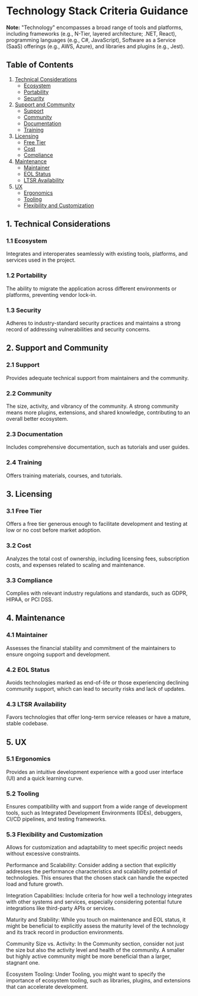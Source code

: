 # Technology Stack Criteria Guidance

**Note:** "Technology" encompasses a broad range of tools and platforms, including frameworks (e.g., N-Tier, layered architecture; .NET, React), programming languages (e.g., C#, JavaScript), Software as a Service (SaaS) offerings (e.g., AWS, Azure), and libraries and plugins (e.g., Jest).

## Table of Contents

1. [Technical Considerations](#1-technical-considerations)
   - [Ecosystem](#11-ecosystem)
   - [Portability](#12-portability)
   - [Security](#13-security)
2. [Support and Community](#2-support-and-community)
   - [Support](#21-support)
   - [Community](#22-community)
   - [Documentation](#23-documentation)
   - [Training](#24-training)
3. [Licensing](#3-licensing)
   - [Free Tier](#31-free-tier)
   - [Cost](#32-cost)
   - [Compliance](#33-compliance)
4. [Maintenance](#4-maintenance)
   - [Maintainer](#41-maintainer)
   - [EOL Status](#42-eol-status)
   - [LTSR Availability](#43-ltsr-availability)
5. [UX](#5-ux)
   - [Ergonomics](#51-ergonomics)
   - [Tooling](#52-tooling)
   - [Flexibility and Customization](#53-flexibility-and-customization)

## 1. Technical Considerations

### 1.1 Ecosystem

Integrates and interoperates seamlessly with existing tools, platforms, and services used in the project.

### 1.2 Portability

The ability to migrate the application across different environments or platforms, preventing vendor lock-in.

### 1.3 Security

Adheres to industry-standard security practices and maintains a strong record of addressing vulnerabilities and security concerns.

## 2. Support and Community

### 2.1 Support

Provides adequate technical support from maintainers and the community.

### 2.2 Community

The size, activity, and vibrancy of the community. A strong community means more plugins, extensions, and shared knowledge, contributing to an overall better ecosystem.

### 2.3 Documentation

Includes comprehensive documentation, such as tutorials and user guides.

### 2.4 Training

Offers training materials, courses, and tutorials.

## 3. Licensing

### 3.1 Free Tier

Offers a free tier generous enough to facilitate development and testing at low or no cost before market adoption.

### 3.2 Cost

Analyzes the total cost of ownership, including licensing fees, subscription costs, and expenses related to scaling and maintenance.

### 3.3 Compliance

Complies with relevant industry regulations and standards, such as GDPR, HIPAA, or PCI DSS.

## 4. Maintenance

### 4.1 Maintainer

Assesses the financial stability and commitment of the maintainers to ensure ongoing support and development.

### 4.2 EOL Status

Avoids technologies marked as end-of-life or those experiencing declining community support, which can lead to security risks and lack of updates.

### 4.3 LTSR Availability

Favors technologies that offer long-term service releases or have a mature, stable codebase.

## 5. UX

### 5.1 Ergonomics

Provides an intuitive development experience with a good user interface (UI) and a quick learning curve.

### 5.2 Tooling

Ensures compatibility with and support from a wide range of development tools, such as Integrated Development Environments (IDEs), debuggers, CI/CD pipelines, and testing frameworks.

### 5.3 Flexibility and Customization

Allows for customization and adaptability to meet specific project needs without excessive constraints.




Performance and Scalability: Consider adding a section that explicitly addresses the performance characteristics and scalability potential of technologies. This ensures that the chosen stack can handle the expected load and future growth.

Integration Capabilities: Include criteria for how well a technology integrates with other systems and services, especially considering potential future integrations like third-party APIs or services.

Maturity and Stability: While you touch on maintenance and EOL status, it might be beneficial to explicitly assess the maturity level of the technology and its track record in production environments.

Community Size vs. Activity: In the Community section, consider not just the size but also the activity level and health of the community. A smaller but highly active community might be more beneficial than a larger, stagnant one.

Ecosystem Tooling: Under Tooling, you might want to specify the importance of ecosystem tooling, such as libraries, plugins, and extensions that can accelerate development.